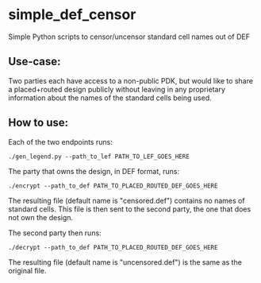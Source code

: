 # simple_def_censor
Simple Python scripts to censor/uncensor standard cell names out of DEF

## Use-case:

Two parties each have access to a non-public PDK, but would like to share a placed+routed design publicly without leaving in any proprietary information about the names of the standard cells being used.

## How to use:

Each of the two endpoints runs:

`./gen_legend.py --path_to_lef PATH_TO_LEF_GOES_HERE`

The party that owns the design, in DEF format, runs:

`./encrypt --path_to_def PATH_TO_PLACED_ROUTED_DEF_GOES_HERE`

The resulting file (default name is "censored.def") contains no names of standard cells.
This file is then sent to the second party, the one that does not own the design.

The second party then runs:

`./decrypt --path_to_def PATH_TO_PLACED_ROUTED_DEF_GOES_HERE`

The resulting file (default name is "uncensored.def") is the same as the original file.
